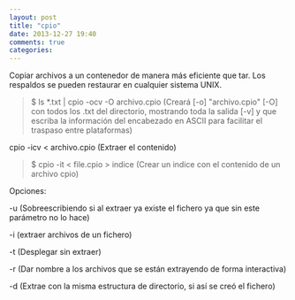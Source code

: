 ```yaml
---
layout: post
title: "cpio"
date: 2013-12-27 19:40
comments: true
categories: 
---
```

Copiar archivos a un contenedor de manera más eficiente que tar. Los respaldos se pueden restaurar en cualquier sistema UNIX. 

>$ ls *.txt | cpio -ocv -O archivo.cpio (Creará [-o] "archivo.cpio" [-O] con todos los .txt del directorio, mostrando toda la salida [-v] y que escriba la información del encabezado en ASCII para facilitar el traspaso entre plataformas)

cpio -icv < archivo.cpio (Extraer el contenido)

>$ cpio -it < file.cpio > indice (Crear un indice con el contenido de un archivo cpio) 

Opciones:

-u (Sobreescribiendo si al extraer ya existe el fichero ya que sin este parámetro no lo hace)

-i (extraer archivos de un fichero)

-t (Desplegar sin extraer)

-r (Dar nombre a los archivos que se están extrayendo de forma interactiva)

-d (Extrae con la misma estructura de directorio, si así se creó el fichero)

